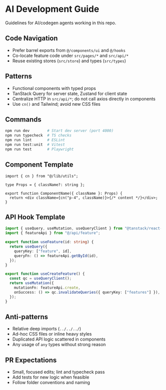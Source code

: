 # AI Development Guide

Guidelines for AI/codegen agents working in this repo.

## Code Navigation

- Prefer barrel exports from `@/components/ui` and `@/hooks`
- Co-locate feature code under `src/pages/*` and `src/api/*`
- Reuse existing stores (`src/store`) and types (`src/types`)

## Patterns

- Functional components with typed props
- TanStack Query for server state, Zustand for client state
- Centralize HTTP in `src/api/*`; do not call axios directly in components
- Use `cn()` and Tailwind; avoid new CSS files

## Commands

```bash
npm run dev        # Start dev server (port 4000)
npm run typecheck  # TS checks
npm run lint       # ESLint
npm run test:unit  # Vitest
npm run test       # Playwright
```

## Component Template

```tsx
import { cn } from "@/lib/utils";

type Props = { className?: string };

export function ComponentName({ className }: Props) {
  return <div className={cn("p-4", className)}>{/* content */}</div>;
}
```

## API Hook Template

```ts
import { useQuery, useMutation, useQueryClient } from "@tanstack/react-query";
import { featureApi } from "@/api/feature";

export function useFeature(id: string) {
  return useQuery({
    queryKey: ["feature", id],
    queryFn: () => featureApi.getById(id),
  });
}

export function useCreateFeature() {
  const qc = useQueryClient();
  return useMutation({
    mutationFn: featureApi.create,
    onSuccess: () => qc.invalidateQueries({ queryKey: ["features"] }),
  });
}
```

## Anti-patterns

- Relative deep imports (`../../../`)
- Ad-hoc CSS files or inline heavy styles
- Duplicated API logic scattered in components
- Any usage of `any` types without strong reason

## PR Expectations

- Small, focused edits; lint and typecheck pass
- Add tests for new logic when feasible
- Follow folder conventions and naming
